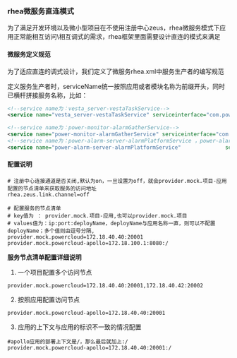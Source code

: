 ### rhea微服务直连模式

为了满足开发环境以及微小型项目在不使用注册中心zeus，rhea微服务模式下应用正常能相互访问\相互调式的需求，rhea框架里面需要设计直连的模式来满足

#### 微服务定义规范

为了适应直连的调式设计，我们定义了微服务rhea.xml中服务生产者的编写规范

定义服务生产者时，serviceName统一按照应用或者模块名称为前缀开头，同时已横杆拼接服务名称，比如：

```xml
<!--service name为：vesta_server-vestaTaskService-->
<service name="vesta_server-vestaTaskService" serviceinterface="com.powercloud.vesta.task.service.VestaTaskService"></service>

<!--service name为：power-monitor-alarmGatherService-->
<service name="power-monitor-alarmGatherService" serviceinterface="com.powercloud.moniter.alarm.service.AlarmGatherService" ></service>
<!--service name为：power-alarm-server-alarmPlatformService ，power-alarm-server为monitor里面的子模块-->
<service name="power-alarm-server-alarmPlatformService"				 serviceinterface="com.powercloud.alarm.api.service.AlarmPlatformService"></service>
```

#### 配置说明

```properties
# 注册中心连接通道是否关闭,默认为on，一旦设置为off，就会provider.mock.项目-应用 配置的节点清单来获取服务的访问地址
rhea.zeus.link.channel=off

# 配置服务的节点清单 
# key值为 ： provider.mock.项目-应用,也可以provider.mock.项目
# values值为：ip:port:deployName，deployName与应用名称一直，则可以不配置deployName；多个值则由逗号分隔, 
provider.mock.powercloud=172.18.40.40:20001
provider.mock.powercloud-apollo=172.18.100.1:8080:/
```

**服务节点清单配置详细说明**

1. 一个项目配置多个访问节点

```properties
provider.mock.powercloud=172.18.40.40:20001,172.18.40.42:20002
```

2. 按照应用配置访问节点

```properties
provider.mock.powercloud-apollo=172.18.40.40:20001
```

3. 应用的上下文与应用的标识不一致的情况配置

```properties
#apollo应用的部署上下文是/，那么最后就加上:/
provider.mock.powercloud-apollo=172.18.40.40:20001:/
```

